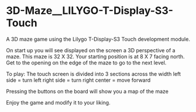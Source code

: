 # 3D-Maze__LILYGO-T-Display-S3-Touch

A 3D maze game using the Lilygo T-Display-S3 Touch development module.

On start up you will see displayed on the screen a 3D perspective of a maze. This maze is 32 X 32. Your starting position is at 8 X 7 facing north. Get to the opening on the edge of the maze to go to the next level.

To play:
The touch screen is divided into 3 sections across the width
left side  =  turn left
right side  =  turn right
center  =  move forward

Pressing the buttons on the board will show you a map of the maze

Enjoy the game and modify it to your liking.
